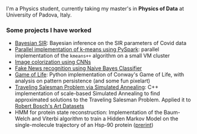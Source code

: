 I'm a Physics student, currently taking my master's in **Physics of Data** at University of Padova, Italy. 

### Some projects I have worked
  - [Bayesian SIR](https://github.com/s1m0n32001/BayesianSIR): Bayesian inference on the SIR parameters of Covid data
  - [Parallel implementation of k-means using PySpark](https://github.com/s1m0n32001/kMeansMapReduce): parallel implementation of the ```kmeans++``` algorithm on a small VM cluster
  - [Image colorization using CNNs](https://github.com/s1m0n32001/Colorization)
  - [Fake News recognition using Naive Bayes Classifier](https://github.com/s1m0n32001/BayesianFakeNewsRecognition)
  - [Game of Life](https://github.com/RiccardoTancredi/GameofLife): Python implementation of Conway's Game of Life, with analysis on pattern persistence (and some fun pixelart)
  - [Traveling Salesman Problem via Simulated Annealing](https://github.com/s1m0n32001/TSP-Art): C++ implementation of scale-based Simulated Annealing to find approximated solutions to the Traveling Salesman Problem. Applied it to [Robert Bosch's Art Datasets](https://www.math.uwaterloo.ca/tsp/data/art/)
  - HMM for protein state reconstruction: Implementation of the Baum-Welch and Viterbi algorithm to train a Hidden Markov Model on the single-molecule trajectory of an Hsp-90 protein ([prerint](https://arxiv.org/abs/2402.19207))

<!--
**s1m0n32001/s1m0n32001** is a ✨ _special_ ✨ repository because its `README.md` (this file) appears on your GitHub profile.

Here are some ideas to get you started:

- 🔭 I’m currently working on ...
- 🌱 I’m currently learning ...
- 👯 I’m looking to collaborate on ...
- 🤔 I’m looking for help with ...
- 💬 Ask me about ...
- 📫 How to reach me: ...
- 😄 Pronouns: ...
- ⚡ Fun fact: ...
-->
